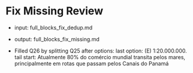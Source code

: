 # Fix Missing Review
- input: full_blocks_fix_dedup.md
- output: full_blocks_fix_missing.md

- Filled Q26 by splitting Q25 after options:
    last option: (E) 1:20.000.000.
    tail start:  Atualmente  $80\%$  do comércio mundial transita pelos mares, principalmente em rotas que passam pelos Canais do Panamá 
